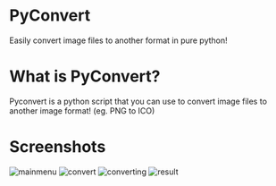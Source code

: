 # PyConvert
Easily convert image files to another format in pure python!

# What is PyConvert?
Pyconvert is a python script that you can use to convert image files to another image format! (eg. PNG to ICO)

# Screenshots

![mainmenu](https://woox.space/X7tk3BL8)
![convert](https://woox.space/NwCwrPhV)
![converting](https://woox.space/A56sRtbD)
![result](https://woox.space/CGpaj5Jn)


